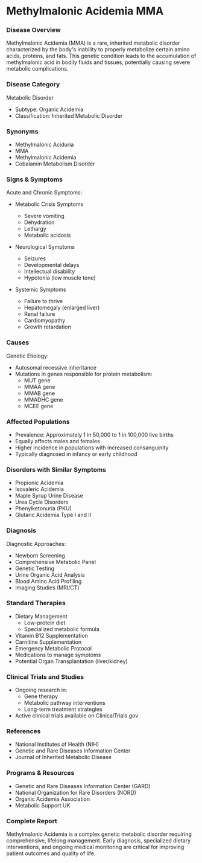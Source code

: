 # Methylmalonic Acidemia MMA

### Disease Overview
Methylmalonic Acidemia (MMA) is a rare, inherited metabolic disorder characterized by the body's inability to properly metabolize certain amino acids, proteins, and fats. This genetic condition leads to the accumulation of methylmalonic acid in bodily fluids and tissues, potentially causing severe metabolic complications.

### Disease Category
Metabolic Disorder
- Subtype: Organic Acidemia
- Classification: Inherited Metabolic Disorder

### Synonyms
- Methylmalonic Aciduria
- MMA
- Methylmalonic Acidemia
- Cobalamin Metabolism Disorder

### Signs & Symptoms
Acute and Chronic Symptoms:
- Metabolic Crisis Symptoms
  - Severe vomiting
  - Dehydration
  - Lethargy
  - Metabolic acidosis

- Neurological Symptoms
  - Seizures
  - Developmental delays
  - Intellectual disability
  - Hypotonia (low muscle tone)

- Systemic Symptoms
  - Failure to thrive
  - Hepatomegaly (enlarged liver)
  - Renal failure
  - Cardiomyopathy
  - Growth retardation

### Causes
Genetic Etiology:
- Autosomal recessive inheritance
- Mutations in genes responsible for protein metabolism:
  - MUT gene
  - MMAA gene
  - MMAB gene
  - MMADHC gene
  - MCEE gene

### Affected Populations
- Prevalence: Approximately 1 in 50,000 to 1 in 100,000 live births
- Equally affects males and females
- Higher incidence in populations with increased consanguinity
- Typically diagnosed in infancy or early childhood

### Disorders with Similar Symptoms
- Propionic Acidemia
- Isovaleric Acidemia
- Maple Syrup Urine Disease
- Urea Cycle Disorders
- Phenylketonuria (PKU)
- Glutaric Acidemia Type I and II

### Diagnosis
Diagnostic Approaches:
- Newborn Screening
- Comprehensive Metabolic Panel
- Genetic Testing
- Urine Organic Acid Analysis
- Blood Amino Acid Profiling
- Imaging Studies (MRI/CT)

### Standard Therapies
- Dietary Management
  - Low-protein diet
  - Specialized metabolic formula
- Vitamin B12 Supplementation
- Carnitine Supplementation
- Emergency Metabolic Protocol
- Medications to manage symptoms
- Potential Organ Transplantation (liver/kidney)

### Clinical Trials and Studies
- Ongoing research in:
  - Gene therapy
  - Metabolic pathway interventions
  - Long-term treatment strategies
- Active clinical trials available on ClinicalTrials.gov

### References
- National Institutes of Health (NIH)
- Genetic and Rare Diseases Information Center
- Journal of Inherited Metabolic Disease

### Programs & Resources
- Genetic and Rare Diseases Information Center (GARD)
- National Organization for Rare Disorders (NORD)
- Organic Acidemia Association
- Metabolic Support UK

### Complete Report
Methylmalonic Acidemia is a complex genetic metabolic disorder requiring comprehensive, lifelong management. Early diagnosis, specialized dietary interventions, and ongoing medical monitoring are critical for improving patient outcomes and quality of life.